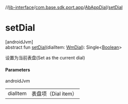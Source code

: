 //[lib-interface](../../../index.md)/[com.base.sdk.port.app](../index.md)/[AbAppDial](index.md)/[setDial](set-dial.md)

# setDial

[androidJvm]\
abstract fun [setDial](set-dial.md)(dialItem: [WmDial](../../com.base.sdk.entity.apps/-wm-dial/index.md)): Single&lt;[Boolean](https://kotlinlang.org/api/latest/jvm/stdlib/kotlin/-boolean/index.html)&gt;

设置为当前表盘(Set as the current dial)

#### Parameters

androidJvm

| | |
|---|---|
| dialItem | 表盘项（Dial item） |
